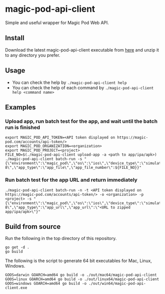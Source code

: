 # magic-pod-api-client
Simple and useful wrapper for Magic Pod Web API.

## Install

Download the latest magic-pod-api-client executable from [here](https://github.com/Magic-Pod/magic-pod-api-client/releases) and unzip it to any directory you prefer.

## Usage

- You can check the help by `./magic-pod-api-client help`
- You can check the help of each command by `./magic-pod-api-client help <command name>`

## Examples

### Upload app, run batch test for the app, and wait until the batch run is finished

```
export MAGIC_POD_API_TOKEN=<API token displayed on https://magic-pod.com/accounts/api-token/>
export MAGIC_POD_ORGANIZATION=<organization>
export MAGIC_POD_PROJECT=<project>
FILE_NO=$(./magic-pod-api-client upload-app -a <path to app/ipa/apk>)
./magic-pod-api-client batch-run -s "{\"environment\":\"magic_pod\",\"os\":\"ios\",\"device_type\":\"simulator\",\"version\":\"13.1\",\"model\":\"iPhone 8\",\"app_type\":\"app_file\",\"app_file_number\":${FILE_NO}}"
```

### Run batch test for the app URL and return immediately

```
./magic-pod-api-client batch-run -n -t <API token displayed on https://magic-pod.com/accounts/api-token/> -o <organization> -p <project> -s "{\"environment\":\"magic_pod\",\"os\":\"ios\",\"device_type\":\"simulator\",\"version\":\"13.1\",\"model\":\"iPhone 8\",\"app_type\":\"app_url\",\"app_url\":\"<URL to zipped app/ipa/apk>\"}"
```

## Build from source

Run the following in the top directory of this repository.

```
go get -d .
go build
```

The following is the script to generate 64 bit executables for Mac, Linux, Windows.

```
GOOS=darwin GOARCH=amd64 go build -o ./out/mac64/magic-pod-api-client
GOOS=linux GOARCH=amd64 go build -o ./out/linux64/magic-pod-api-client
GOOS=windows GOARCH=amd64 go build -o ./out/win64/magic-pod-api-client.exe
```
